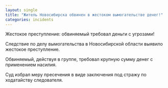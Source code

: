 ```yaml
---
layout: single
title: "Житель Новосибирска обвинен в жестоком вымогательстве денег!"
categories: incidents
---
```

Жестокое преступление: обвиняемый требовал деньги с угрозами!

Следствие по делу вымогательства в Новосибирской области выявило жестокое преступление.

Обвиняемый, действуя в группе, требовал крупную сумму денег с применением насилия.

Суд избрал меру пресечения в виде заключения под стражу по ходатайству следователя.